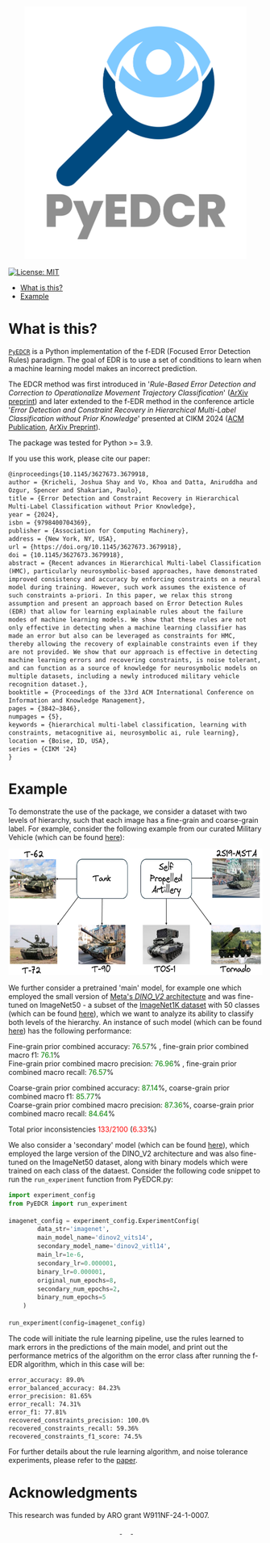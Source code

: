 <p align="center">
    <img alt="Logo" src="images/logo-transparent-png.png" width="440" height="500"/>
</p>

<!-- [![pages-build-deployment](https://github.com/krichelj/PyDiffGame/actions/workflows/pages/pages-build-deployment/badge.svg)](https://github.com/krichelj/PyDiffGame/actions/workflows/pages/pages-build-deployment) -->

[![License: MIT](https://img.shields.io/badge/License-MIT-yellow.svg)](https://opensource.org/licenses/MIT)

- [What is this?](#what-is-this)
- [Example](#example)

# What is this?

[`PyEDCR`](https://github.com/lab-v2/metacognitive_error_detection_and_correction_v2/tree/master) is a Python implementation of the f-EDR (Focused Error Detection Rules) paradigm. The goal of EDR is to use a set of conditions to learn when a machine learning model makes an incorrect prediction. 

The EDCR method was first introduced in '_Rule-Based Error Detection and Correction to Operationalize Movement Trajectory Classification_' ([ArXiv preprint](https://arxiv.org/abs/2308.14250)) and later extended to the f-EDR method in the conference article '_Error Detection and Constraint Recovery in Hierarchical Multi-Label Classification without Prior Knowledge_' presented at CIKM 2024 ([ACM Publication](https://dl.acm.org/doi/10.1145/3627673.3679918), [ArXiv Preprint](https://arxiv.org/abs/2407.15192)).

The package was tested for Python >= 3.9.

If you use this work, please cite our paper:
```
@inproceedings{10.1145/3627673.3679918,
author = {Kricheli, Joshua Shay and Vo, Khoa and Datta, Aniruddha and Ozgur, Spencer and Shakarian, Paulo},
title = {Error Detection and Constraint Recovery in Hierarchical Multi-Label Classification without Prior Knowledge},
year = {2024},
isbn = {9798400704369},
publisher = {Association for Computing Machinery},
address = {New York, NY, USA},
url = {https://doi.org/10.1145/3627673.3679918},
doi = {10.1145/3627673.3679918},
abstract = {Recent advances in Hierarchical Multi-label Classification (HMC), particularly neurosymbolic-based approaches, have demonstrated improved consistency and accuracy by enforcing constraints on a neural model during training. However, such work assumes the existence of such constraints a-priori. In this paper, we relax this strong assumption and present an approach based on Error Detection Rules (EDR) that allow for learning explainable rules about the failure modes of machine learning models. We show that these rules are not only effective in detecting when a machine learning classifier has made an error but also can be leveraged as constraints for HMC, thereby allowing the recovery of explainable constraints even if they are not provided. We show that our approach is effective in detecting machine learning errors and recovering constraints, is noise tolerant, and can function as a source of knowledge for neurosymbolic models on multiple datasets, including a newly introduced military vehicle recognition dataset.},
booktitle = {Proceedings of the 33rd ACM International Conference on Information and Knowledge Management},
pages = {3842–3846},
numpages = {5},
keywords = {hierarchical multi-label classification, learning with constraints, metacognitive ai, neurosymbolic ai, rule learning},
location = {Boise, ID, USA},
series = {CIKM '24}
}
```

# Example

To demonstrate the use of the package, we consider a dataset with two levels of hierarchy, such that each image has a fine-grain and coarse-grain label. For example, consider the following example from our curated Military Vehicle (which can be found [here](https://huggingface.co/datasets/skricheli2/military_vehicles)):

<p align="center">
    <img alt="ImageNet100" src="figs/spa_tank_diagram.PNG" width="600" height="250"/>
</p>

We further consider a pretrained 'main' model, for example one which employed the small version of [Meta's _DINO_V2_ architecture](https://dinov2.metademolab.com/) and was fine-tuned on ImageNet50 - a subset of the [ImageNet1K dataset](https://www.image-net.org/index.php) with 50 classes (which can be found [here](https://huggingface.co/datasets/skricheli2/ImageNet50)), which we want to analyze its ability to classify both levels of the hierarchy. An instance of such model (which can be found [here](https://huggingface.co/skricheli2/dinov2_vits14_imagenet_lr1e-06_BCE)) has the following performance:

Fine-grain prior combined accuracy: <span style="color:green">76.57</span>% , fine-grain prior combined macro f1: <span style="color:green">76.1</span>%\
Fine-grain prior combined macro precision: <span style="color:green">76.96</span>% , fine-grain prior combined macro recall: <span style="color:green">76.57</span>%

Coarse-grain prior combined accuracy: <span style="color:green">87.14</span>%, coarse-grain prior combined macro f1: <span style="color:green">85.77</span>%\
Coarse-grain prior combined macro precision: <span style="color:green">87.36</span>%, coarse-grain prior combined macro recall: <span style="color:green">84.64</span>%

Total prior inconsistencies <span style="color:red">133/2100</span> (<span style="color:red">6.33</span>%)

We also consider a 'secondary' model (which can be found [here](https://huggingface.co/skricheli2/dinov2_vitl14_imagenet_lr1e-06_BCE)), which employed the large version of the DINO_V2 architecture and was also fine-tuned on the ImageNet50 dataset, along with binary models which were trained on each class of the dataest.
Consider the following code snippet to run the `run_experiment` function from PyEDCR.py:

```python
import experiment_config
from PyEDCR import run_experiment

imagenet_config = experiment_config.ExperimentConfig(
        data_str='imagenet',
        main_model_name='dinov2_vits14',
        secondary_model_name='dinov2_vitl14',
        main_lr=1e-6,
        secondary_lr=0.000001,
        binary_lr=0.000001,
        original_num_epochs=8,
        secondary_num_epochs=2,
        binary_num_epochs=5
    )

run_experiment(config=imagenet_config)
```

The code will initiate the rule learning pipeline, use the rules learned to mark errors in the predictions of the main model, and print out the performance metrics of the algorithm on the error class after running the f-EDR algorithm, which in this case will be:

```
error_accuracy: 89.0%
error_balanced_accuracy: 84.23%
error_precision: 81.65%
error_recall: 74.31%
error_f1: 77.81%
recovered_constraints_precision: 100.0%
recovered_constraints_recall: 59.36%
recovered_constraints_f1_score: 74.5%
```

For further details about the rule learning algorithm, and noise tolerance experiments, please refer to the [paper](https://arxiv.org/abs/2407.15192).

# Acknowledgments

This research was funded by ARO grant W911NF-24-1-0007.

<p align="center">
<a href="https://arl.devcom.army.mil/who-we-are/aro/">
<img src="https://cdn.shopify.com/s/files/1/1095/6418/files/ASU-sun-devils-new-logo.jpg?v=1481918145" height="150"  alt=""/>
</a>
&emsp;
<a href="https://arl.devcom.army.mil/who-we-are/aro/">
<img src="https://upload.wikimedia.org/wikipedia/commons/3/3e/ARO_Logo.png" height="150"  alt=""/>
</a>
&emsp;
&emsp;
<a href="https://labs.engineering.asu.edu/labv2/">
<img src="https://labs.engineering.asu.edu/labv2/wp-content/uploads/sites/82/2022/03/logo_LabV2-1-1000x510.png" height="150"  alt=""/>
</a>
</p>